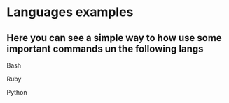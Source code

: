 # Languages examples 

## Here you can see a simple way to how use some important commands un the following langs

Bash

Ruby

Python
